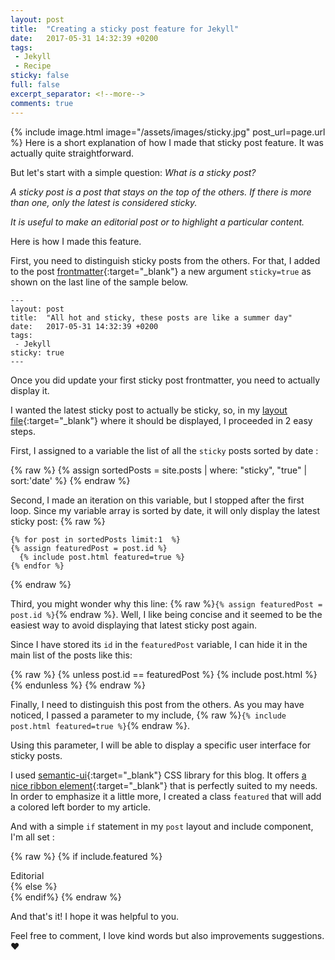 ```yaml
---
layout: post
title:  "Creating a sticky post feature for Jekyll"
date:   2017-05-31 14:32:39 +0200
tags:
 - Jekyll
 - Recipe
sticky: false
full: false
excerpt_separator: <!--more-->
comments: true
---
```

{% include image.html image="/assets/images/sticky.jpg" post_url=page.url %}
Here is a short explanation of how I made that sticky post feature. It was actually quite straightforward.

But let's start with a simple question: *What is a sticky post?*

*A sticky post is a post that stays on the top of the others. If there is more than one, only the latest is considered sticky.*

*It is useful to make an editorial post or to highlight a particular content.*

Here is how I made this feature.

First, you need to distinguish sticky posts from the others. For that, I added <!--more-->to the post [frontmatter](https://jekyllrb.com/docs/frontmatter/){:target="_blank"} a new argument `sticky=true` as shown on the last line of the sample below.


    ---
    layout: post
    title:  "All hot and sticky, these posts are like a summer day"
    date:   2017-05-31 14:32:39 +0200
    tags:
     - Jekyll
    sticky: true
    ---

Once you did update your first sticky post frontmatter, you need to actually display it.

I wanted the latest sticky post to actually be sticky, so, in my [layout file](https://github.com/Neatastic/neatastic.github.io/blob/master/index.html){:target="_blank"} where it should be displayed, I proceeded in 2 easy steps.

First, I assigned to a variable the list of all the `sticky` posts sorted by date :

{% raw  %}
    {% assign sortedPosts = site.posts | where: "sticky", "true" | sort:'date' %}
{% endraw %}

Second, I made an iteration on this variable, but I stopped after the first loop. Since my variable array is sorted by date, it will only display the latest sticky post:
{% raw  %}

    {% for post in sortedPosts limit:1  %}
    {% assign featuredPost = post.id %}
      {% include post.html featured=true %}
    {% endfor %}
{% endraw %}

Third, you might wonder why this line: {% raw  %}`{% assign featuredPost = post.id %}`{% endraw %}. Well, I like being concise and it seemed to be the easiest way to avoid displaying that latest sticky post again.

Since I have stored its `id` in the `featuredPost` variable, I can hide it in the main list of the posts like this:

{% raw  %}
    {% unless post.id == featuredPost %}
    {% include post.html %}
    {% endunless %}
{% endraw %}

Finally, I need to distinguish this post from the others. As you may have noticed, I passed a parameter to my include, {% raw  %}`{% include post.html featured=true %}`{% endraw %}.

Using this parameter, I will be able to display a specific user interface for sticky posts.

I used [semantic-ui](https://semantic-ui.com/){:target="_blank"} CSS library for this blog. It offers [a nice ribbon element](https://semantic-ui.com/elements/label.html#ribbon){:target="_blank"} that is perfectly suited to my needs. In order to emphasize it a little more, I created a class `featured` that will add a colored left border to my article.

And with a simple `if` statement in my `post` layout and include component, I'm all set :

{% raw  %}
    {% if include.featured %}
    <article class="ui segment featured">
    <div class="ui featured right ribbon label">Editorial</div>
    {% else %}
    <article class="ui segment">
    {% endif%}
{% endraw %}


And that's it! I hope it was helpful to you.

Feel free to comment, I love kind words but also improvements suggestions. :heart:
